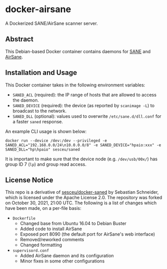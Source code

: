 # docker-airsane

A Dockerized SANE/AirSane scanner server.

## Abstract

This Debian-based Docker container contains daemons for [SANE](http://sane-project.org) and [AirSane](https://github.com/SimulPiscator/AirSane).

## Installation and Usage

This Docker container takes in the following environment variables:

- `SANED_ACL` (required): the IP range of hosts that are allowed to access the daemon.
- `SANED_DEVICE` (required): the device (as reported by `scanimage -L`) to broadcast to the network.
- `SANED_DLL` (optional): values used to overwrite `/etc/sane.d/dll.conf` for a faster `saned` response.

An example CLI usage is shown below:

```docker run --device /dev:/dev --privileged -e SANED_ACL="192.168.0.0/24\n10.0.0.0/8" -e SANED_DEVICE="hpaio:xxx" -e SANED_DLL="hp\hpaio" sesceu/saned```

It is important to make sure that the device node (e.g. `/dev/usb/00x/`) has group ID 7 (`lp`) and group read access.

## License Notice

This repo is a derivative of [sesceu/docker-saned](https://github.com/sesceu/docker-saned) by Sebastian Schneider, which is licensed under the Apache License 2.0. The repository was forked on October 30, 2021, 21:00 UTC. The following is a list of changes which have been made, on a per-file basis:

- `Dockerfile`
  - Changed base from Ubuntu 16.04 to Debian Buster
  - Added code to install AirSane
  - Exposed port 8090 (the default port for AirSane's web interface)
  - Removed/reworked comments
  - Changed formatting
- `supervisord.conf`
  - Added AirSane daemon and its configuration
  - Minor fixes in some other configurations

